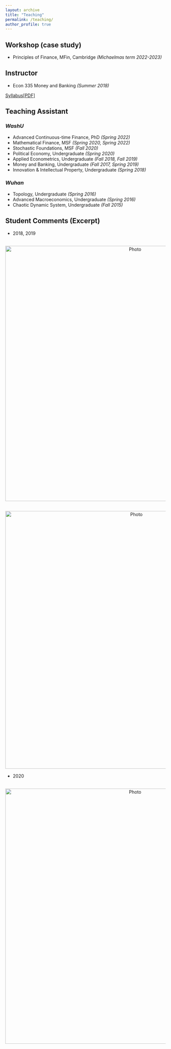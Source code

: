 ```yaml
---
layout: archive
title: "Teaching"
permalink: /teaching/
author_profile: true
---
```

## Workshop (case study)
* Principles of Finance, MFin, Cambridge _(Michaelmas term 2022-2023)_

## Instructor
* Econ 335 Money and Banking _(Summer 2018)_

[Syllabus[PDF]](http://xinyuhou94.github.io/files/Econ335_2018SUM_syllabus.pdf)
<!-- <embed src="http://xinyuhou94.github.io/files/Econ335_2018SUM_syllabus.pdf" width="650" height="1800" type='application/pdf'> -->



## Teaching Assistant 
### _WashU_
* Advanced Continuous-time Finance, PhD  _(Spring 2022)_ 
* Mathematical Finance, MSF  _(Spring 2020, Spring 2022)_ 
* Stochastic Foundations, MSF     _(Fall 2020)_
* Political Economy, Undergraduate     _(Spring 2020)_
* Applied Econometrics, Undergraduate     _(Fall 2018, Fall 2019)_
* Money and Banking, Undergraduate     _(Fall 2017, Spring 2019)_
* Innovation & Intellectual Property, Undergraduate    _(Spring 2018)_



### _Wuhan_
* Topology, Undergraduate     _(Spring 2016)_
* Advanced Macroeconomics, Undergraduate     _(Spring 2016)_
* Chaotic Dynamic System, Undergraduate     _(Fall 2015)_

## Student Comments (Excerpt)
* 2018, 2019
<p align="center">
  <img src="https://xinyuhou94.github.io/images/4151.png?raw=true" alt="Photo" style="width: 800px;"/> 
</p>
<p align="center">
  <img src="https://xinyuhou94.github.io/images/4151_1.png?raw=true" alt="Photo" style="width: 808px;"/> 
</p>

* 2020
<p align="center">
  <img src="https://xinyuhou94.github.io/images/political.png?raw=true" alt="Photo" style="width: 800px;"/> 
</p>
